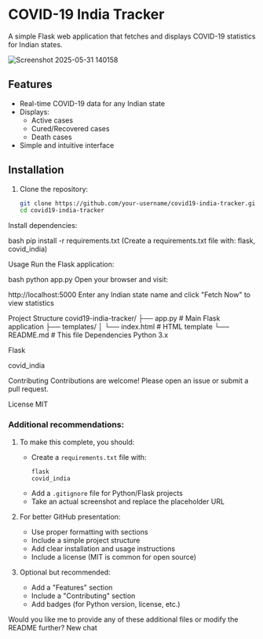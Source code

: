 # COVID-19 India Tracker

A simple Flask web application that fetches and displays COVID-19 statistics for Indian states.

![Screenshot 2025-05-31 140158](https://github.com/user-attachments/assets/4769f530-6808-4a1a-b490-74b011b7514c)

## Features

- Real-time COVID-19 data for any Indian state
- Displays:
  - Active cases
  - Cured/Recovered cases
  - Death cases
- Simple and intuitive interface

## Installation

1. Clone the repository:
   ```bash
   git clone https://github.com/your-username/covid19-india-tracker.git
   cd covid19-india-tracker
Install dependencies:

bash
pip install -r requirements.txt
(Create a requirements.txt file with: flask, covid_india)

Usage
Run the Flask application:

bash
python app.py
Open your browser and visit:

http://localhost:5000
Enter any Indian state name and click "Fetch Now" to view statistics

Project Structure
covid19-india-tracker/
├── app.py               # Main Flask application
├── templates/
│   └── index.html       # HTML template
└── README.md            # This file
Dependencies
Python 3.x

Flask

covid_india

Contributing
Contributions are welcome! Please open an issue or submit a pull request.

License
MIT


### Additional recommendations:

1. To make this complete, you should:
   - Create a `requirements.txt` file with:
     ```
     flask
     covid_india
     ```
   - Add a `.gitignore` file for Python/Flask projects
   - Take an actual screenshot and replace the placeholder URL

2. For better GitHub presentation:
   - Use proper formatting with sections
   - Include a simple project structure
   - Add clear installation and usage instructions
   - Include a license (MIT is common for open source)

3. Optional but recommended:
   - Add a "Features" section
   - Include a "Contributing" section
   - Add badges (for Python version, license, etc.)

Would you like me to provide any of these additional files or modify the README further?
New chat
